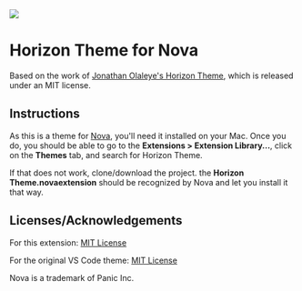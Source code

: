 <img src="https://i.imgur.com/pwBUCSe.png">

# Horizon Theme for Nova
Based on the work of [Jonathan Olaleye's Horizon Theme](https://github.com/jolaleye/horizon-theme-vscode), which is released under an MIT license.

## Instructions
As this is a theme for [Nova](https://nova.app), you'll need it installed on your Mac.
Once you do, you should be able to go to the **Extensions > Extension Library...**, click on the **Themes** tab, and search for Horizon Theme.

If that does not work, clone/download the project. the **Horizon Theme.novaextension** should be recognized by Nova and let you install it that way.

## Licenses/Acknowledgements
For this extension: [MIT License](LICENSE.md)

For the original VS Code theme: [MIT License](https://github.com/jolaleye/horizon-theme-vscode/blob/master/LICENSE)

Nova is a trademark of Panic Inc.